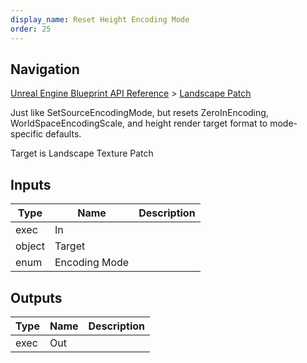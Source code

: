 ```yaml
---
display_name: Reset Height Encoding Mode
order: 25
---
```

## Navigation

[Unreal Engine Blueprint API Reference](https://dev.epicgames.com/documentation/en-us/unreal-engine/BlueprintAPI) > [Landscape Patch](https://dev.epicgames.com/documentation/en-us/unreal-engine/BlueprintAPI/LandscapePatch)

Just like SetSourceEncodingMode, but resets ZeroInEncoding, WorldSpaceEncodingScale, and height
render target format to mode-specific defaults.

Target is Landscape Texture Patch

## Inputs

| Type | Name | Description |
| --- | --- | --- |
| exec | In |  |
| object | Target |  |
| enum | Encoding Mode |  |

## Outputs

| Type | Name | Description |
| --- | --- | --- |
| exec | Out |  |
